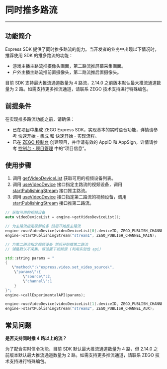 # 同时推多路流

- - -

## 功能简介

Express SDK 提供了同时推多路流的能力。当开发者的业务中出现以下情况时，推荐使用 SDK 的推多路流的功能：

- 游戏主播主路流推摄像头画面，第二路流推屏幕采集画面。
- 户外主播主路流推前置摄像头，第二路流推后置摄像头。

<Warning title="注意">

目前 SDK 支持最大推流通道数量为 4 路流，2.14.0 之前版本默认最大推流通道数量为 2 路。如需支持更多推流通道，请联系 ZEGO 技术支持进行特殊编包。

</Warning>

## 前提条件

在实现推多路流功能之前，请确保：

- 已在项目中集成 ZEGO Express SDK，实现基本的实时语音功能，详情请参考 [快速开始 - 集成](https://doc-zh.zego.im/article/17991) 和 [快速开始 - 实现流程](https://doc-zh.zego.im/article/17992)。
- 已在 [ZEGO 控制台](https://console.zego.im) 创建项目，并申请有效的 AppID 和 AppSign，详情请参考 [控制台 - 项目管理](/console/project-info) 中的“项目信息”。

## 使用步骤

1. 调用 [getVideoDeviceList](https://doc-zh.zego.im/article/api?doc=Express_Video_SDK_API~cpp_ue~class~IZegoExpressEngine#get-video-device-list) 获取可用的视频设备列表。
2. 调用 [useVideoDevice](https://doc-zh.zego.im/article/api?doc=Express_Video_SDK_API~cpp_ue~class~IZegoExpressEngine#use-video-device) 接口指定主路流的视频设备，调用 [startPublishingStream](https://doc-zh.zego.im/article/api?doc=Express_Video_SDK_API~cpp_ue~class~IZegoExpressEngine#start-publishing-stream) 接口推主路流。
3. 调用 [useVideoDevice](https://doc-zh.zego.im/article/api?doc=Express_Video_SDK_API~cpp_ue~class~IZegoExpressEngine#use-video-device) 接口指定第二路流的视频设备，调用 [startPublishingStream](https://doc-zh.zego.im/article/api?doc=Express_Video_SDK_API~cpp_ue~class~IZegoExpressEngine#start-publishing-stream) 接口推第二路流。

```cpp
// 获取可用的视频设备
auto videoDeviceList = engine->getVideoDeviceList();

// 为主路流指定视频设备 然后开始推主路流
engine->useVideoDevice(videoDeviceList[0].deviceID, ZEGO_PUBLISH_CHANNEL_MAIN);
engine->startPublishingStream("stream1", ZEGO_PUBLISH_CHANNEL_MAIN);

// 为第二路流指定视频设备 然后开始推第二路流
// 辅路默认不采集，得设置下视频源 (利用实验性 api)

std::string params = "
{
   \"method\":\"express.video.set_video_source\",
    \"params\":{
        \"source\":2,
        \"channel\":1
    }
}";
engine->callExperimentalAPI(params);

engine->useVideoDevice(videoDeviceList[1].deviceID, ZEGO_PUBLISH_CHANNEL_AUX);
engine->startPublishingStream("stream2", ZEGO_PUBLISH_CHANNEL_AUX);
```


## 常见问题

**是否支持同时推 4 路以上的流？**

为了配合实时信令功能，目前 SDK 默认最大推流通道数量为 4 路，但 2.14.0 之前版本默认最大推流通道数量为 2 路。如需支持更多推流通道，请联系 ZEGO 技术支持进行特殊编包。

<Content />

